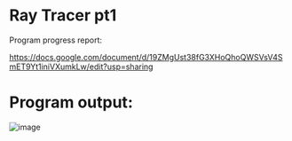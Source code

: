 # Ray Tracer pt1

Program progress report: 

https://docs.google.com/document/d/19ZMgUst38fG3XHoQhoQWSVsV4SmET9Yt1iniVXumkLw/edit?usp=sharing

# Program output:

![image](https://github.com/user-attachments/assets/3365b77f-678e-441d-855f-c9cf7c23561b)
